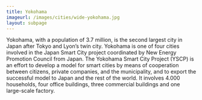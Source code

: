 ```yaml
---
title: Yokohama
imageurl: /images/cities/wide-yokohama.jpg
layout: subpage
---
```

Yokohama, with a population of 3.7 million, is the second largest city in Japan after Tokyo and Lyon’s twin city. Yokohama is one of four cities involved in the Japan Smart City project coordinated by New Energy Promotion Council from Japan. The Yokohama Smart City Project (YSCP) is an effort to develop a model for smart cities by means of cooperation between citizens, private companies, and the municipality, and to export the successful model to Japan and the rest of the world. It involves 4.000 households, four office buildings, three commercial buildings and one large-scale factory.
